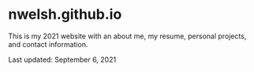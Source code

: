 # nwelsh.github.io
This is my 2021 website with an about me, my resume, personal projects, and contact information. 

Last updated: September 6, 2021
